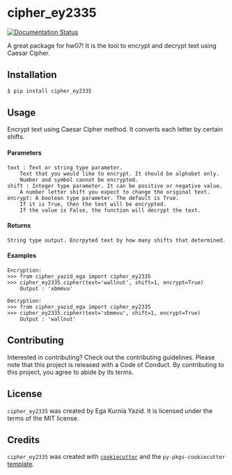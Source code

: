 # cipher_ey2335
[![Documentation Status](https://readthedocs.org/projects/cipher-yazid-ega/badge/?version=latest)](https://cipher-yazid-ega.readthedocs.io/en/latest/?badge=latest)

A great package for hw07! It is the tool to encrypt and decrypt text using Caesar Cipher.

## Installation

```bash
$ pip install cipher_ey2335
```

## Usage

Encrypt text using Caesar Cipher method. 
    It converts each letter by certain shifts.

#### Parameters
    text : Text or string type parameter.
        Text that you would like to encrypt. It should be alphabet only.
        Number and symbol cannot be encrypted.
    shift : Integer type parameter. It can be positive or negative value.
        A number letter shift you expect to change the original text.
    encrypt: A boolean type parameter. The default is True.
        If it is True, then the text will be encrypted. 
        If the value is False, the function will decrypt the text.
    
#### Returns
    String type output. Encrpyted text by how many shifts that determined.

#### Examples
    Encryption:
    >>> from cipher_yazid_ega import cipher_ey2335
    >>> cipher_ey2335.cipher(text='wallnut', shift=1, encrypt=True)
        Output : 'xbmmvu'

    Decryption:
    >>> from cipher_yazid_ega import cipher_ey2335
    >>> cipher_ey2335.cipher(text='xbmmvu', shift=1, encrypt=True)
        Output : 'wallnut'

## Contributing

Interested in contributing? Check out the contributing guidelines. Please note that this project is released with a Code of Conduct. By contributing to this project, you agree to abide by its terms.

## License

`cipher_ey2335` was created by Ega Kurnia Yazid. It is licensed under the terms of the MIT license.

## Credits

`cipher_ey2335` was created with [`cookiecutter`](https://cookiecutter.readthedocs.io/en/latest/) and the `py-pkgs-cookiecutter` [template](https://github.com/py-pkgs/py-pkgs-cookiecutter).
